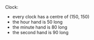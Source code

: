 Clock: 

- every clock has a centre of (150, 150)
- the hour hand is 50 long
- the minute hand is 80 long
- the second hand is 90 long

